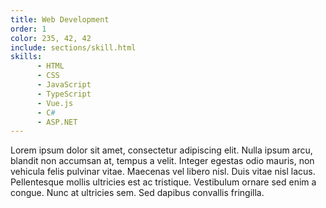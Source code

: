 ```yaml
---
title: Web Development
order: 1
color: 235, 42, 42
include: sections/skill.html
skills:
      - HTML
      - CSS
      - JavaScript
      - TypeScript
      - Vue.js
      - C#
      - ASP.NET
---
```

Lorem ipsum dolor sit amet, consectetur adipiscing elit. Nulla ipsum arcu, blandit non accumsan at, tempus a velit. Integer egestas odio mauris, non vehicula felis pulvinar vitae. Maecenas vel libero nisl. Duis vitae nisl lacus. Pellentesque mollis ultricies est ac tristique. Vestibulum ornare sed enim a congue. Nunc at ultricies sem. Sed dapibus convallis fringilla.

